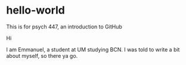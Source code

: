 # hello-world
This is for psych 447, an introduction to GitHub

Hi

I am Emmanuel, a student at UM studying BCN. I was told to write a bit about myself, so there ya go. 
